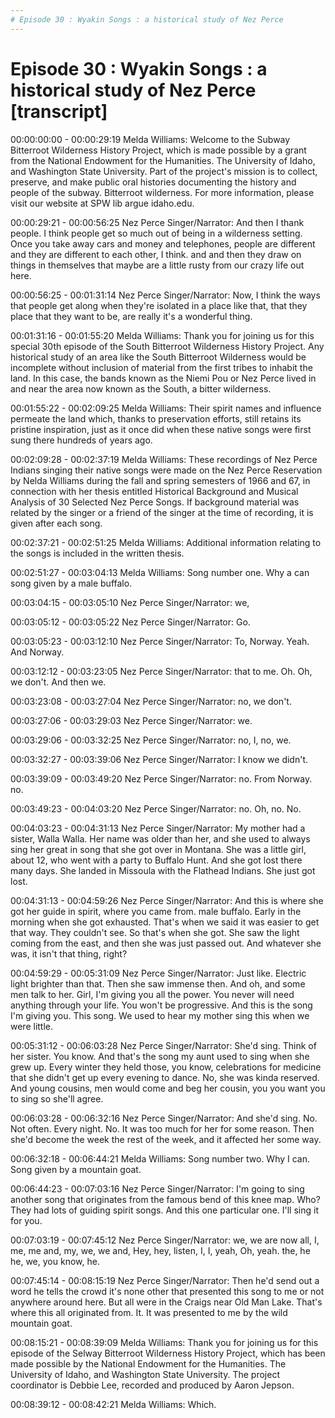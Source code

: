 ```yaml
---
# Episode 30 : Wyakin Songs : a historical study of Nez Perce 
---
```

# Episode 30 : Wyakin Songs : a historical study of Nez Perce [transcript]

00:00:00:00 - 00:00:29:19
Melda Williams:
Welcome to the Subway Bitterroot Wilderness History Project, which is made possible by a grant from the National Endowment for the Humanities. The University of Idaho, and Washington State University. Part of the project's mission is to collect, preserve, and make public oral histories documenting the history and people of the subway. Bitterroot wilderness. For more information, please visit our website at SPW lib argue idaho.edu.


00:00:29:21 - 00:00:56:25
Nez Perce Singer/Narrator:
And then I thank people. I think people get so much out of being in a wilderness setting. Once you take away cars and money and telephones, people are different and they are different to each other, I think. and and then they draw on things in themselves that maybe are a little rusty from our crazy life out here.


00:00:56:25 - 00:01:31:14
Nez Perce Singer/Narrator:
Now, I think the ways that people get along when they're isolated in a place like that, that they place that they want to be, are really it's a wonderful thing.


00:01:31:16 - 00:01:55:20
Melda Williams:
Thank you for joining us for this special 30th episode of the South Bitterroot Wilderness History Project. Any historical study of an area like the South Bitterroot Wilderness would be incomplete without inclusion of material from the first tribes to inhabit the land. In this case, the bands known as the Niemi Pou or Nez Perce lived in and near the area now known as the South, a bitter wilderness.


00:01:55:22 - 00:02:09:25
Melda Williams:
Their spirit names and influence permeate the land which, thanks to preservation efforts, still retains its pristine inspiration, just as it once did when these native songs were first sung there hundreds of years ago.


00:02:09:28 - 00:02:37:19
Melda Williams:
These recordings of Nez Perce Indians singing their native songs were made on the Nez Perce Reservation by Nelda Williams during the fall and spring semesters of 1966 and 67, in connection with her thesis entitled Historical Background and Musical Analysis of 30 Selected Nez Perce Songs. If background material was related by the singer or a friend of the singer at the time of recording, it is given after each song.


00:02:37:21 - 00:02:51:25
Melda Williams:
Additional information relating to the songs is included in the written thesis.


00:02:51:27 - 00:03:04:13
Melda Williams:
Song number one. Why a can song given by a male buffalo.


00:03:04:15 - 00:03:05:10
Nez Perce Singer/Narrator:
we,


00:03:05:12 - 00:03:05:22
Nez Perce Singer/Narrator:
Go.


00:03:05:23 - 00:03:12:10
Nez Perce Singer/Narrator:
To, Norway. Yeah. And Norway.


00:03:12:12 - 00:03:23:05
Nez Perce Singer/Narrator:
that to me. Oh. Oh, we don't. And then we.


00:03:23:08 - 00:03:27:04
Nez Perce Singer/Narrator:
no, we don't.


00:03:27:06 - 00:03:29:03
Nez Perce Singer/Narrator:
we.


00:03:29:06 - 00:03:32:25
Nez Perce Singer/Narrator:
no, I, no, we.


00:03:32:27 - 00:03:39:06
Nez Perce Singer/Narrator:
I know we didn't.


00:03:39:09 - 00:03:49:20
Nez Perce Singer/Narrator:
no. From Norway. no.


00:03:49:23 - 00:04:03:20
Nez Perce Singer/Narrator:
no. Oh, no. No.


00:04:03:23 - 00:04:31:13
Nez Perce Singer/Narrator:
My mother had a sister, Walla Walla. Her name was older than her, and she used to always sing her great in song that she got over in Montana. She was a little girl, about 12, who went with a party to Buffalo Hunt. And she got lost there many days. She landed in Missoula with the Flathead Indians. She just got lost.


00:04:31:13 - 00:04:59:26
Nez Perce Singer/Narrator:
And this is where she got her guide in spirit, where you came from. male buffalo. Early in the morning when she got exhausted. That's when we said it was easier to get that way. They couldn't see. So that's when she got. She saw the light coming from the east, and then she was just passed out. And whatever she was, it isn't that thing, right?


00:04:59:29 - 00:05:31:09
Nez Perce Singer/Narrator:
Just like. Electric light brighter than that. Then she saw immense then. And oh, and some men talk to her. Girl, I'm giving you all the power. You never will need anything through your life. You won't be progressive. And this is the song I'm giving you. This song. We used to hear my mother sing this when we were little.


00:05:31:12 - 00:06:03:28
Nez Perce Singer/Narrator:
She'd sing. Think of her sister. You know. And that's the song my aunt used to sing when she grew up. Every winter they held those, you know, celebrations for medicine that she didn't get up every evening to dance. No, she was kinda reserved. And young cousins, men would come and beg her cousin, you you want you to sing so she'll agree.


00:06:03:28 - 00:06:32:16
Nez Perce Singer/Narrator:
And she'd sing. No. Not often. Every night. No. It was too much for her for some reason. Then she'd become the week the rest of the week, and it affected her some way.


00:06:32:18 - 00:06:44:21
Melda Williams:
Song number two. Why I can. Song given by a mountain goat.


00:06:44:23 - 00:07:03:16
Nez Perce Singer/Narrator:
I'm going to sing another song that originates from the famous bend of this knee map. Who? They had lots of guiding spirit songs. And this one particular one. I'll sing it for you.


00:07:03:19 - 00:07:45:12
Nez Perce Singer/Narrator:
we, we are now all, I, me, me and, my, we, we and, Hey, hey, listen, I, I, yeah, Oh, yeah. the, he he, we, you know, he.


00:07:45:14 - 00:08:15:19
Nez Perce Singer/Narrator:
Then he'd send out a word he tells the crowd it's none other that presented this song to me or not anywhere around here. But all were in the Craigs near Old Man Lake. That's where this all originated from. It. It was presented to me by the wild mountain goat.


00:08:15:21 - 00:08:39:09
Melda Williams:
Thank you for joining us for this episode of the Selway Bitterroot Wilderness History Project, which has been made possible by the National Endowment for the Humanities. The University of Idaho, and Washington State University. The project coordinator is Debbie Lee, recorded and produced by Aaron Jepson.


00:08:39:12 - 00:08:42:21
Melda Williams:
Which.